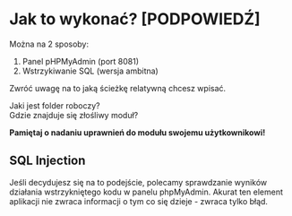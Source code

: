 # Jak to wykonać? [PODPOWIEDŹ]

Można na 2 sposoby:

1. Panel pHPMyAdmin (port 8081)
2. Wstrzykiwanie SQL (wersja ambitna)

Zwróć uwagę na to jaką ścieżkę relatywną chcesz wpisać.

Jaki jest folder roboczy? \
Gdzie znajduje się złośliwy moduł?

**Pamiętaj o nadaniu uprawnień do modułu swojemu użytkownikowi!**

## SQL Injection

Jeśli decydujesz się na to podejście, polecamy sprawdzanie wyników działania wstrzykniętego kodu w panelu phpMyAdmin. Akurat ten element aplikacji nie zwraca informacji o tym co się dzieje - zwraca tylko błąd.